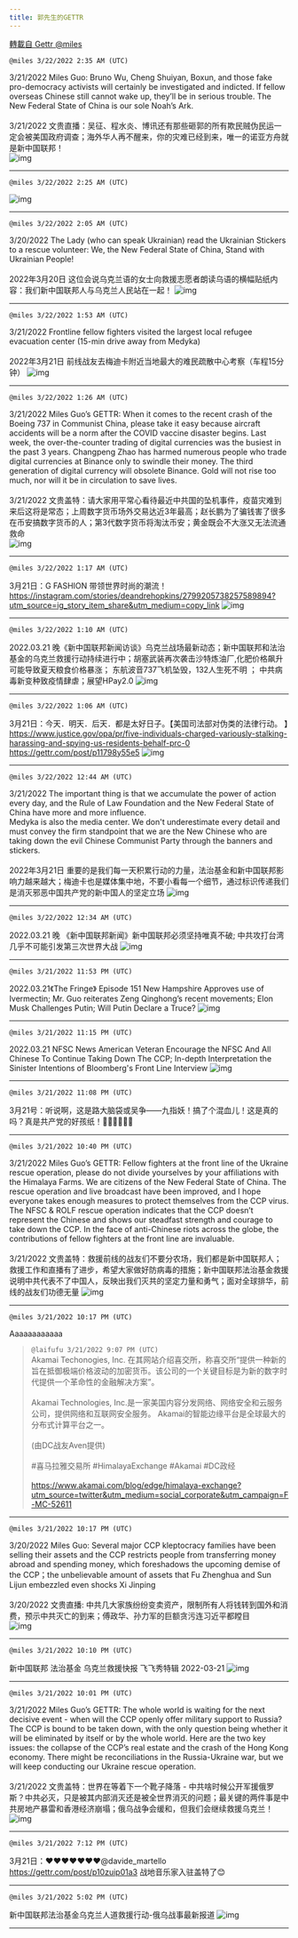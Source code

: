 ```yaml
---
title: 郭先生的GETTR
---
```

[轉載自 Gettr @miles](https://gettr.com/user/miles)

`@miles 3/22/2022 2:35 AM (UTC)`

3/21/2022 Miles Guo: Bruno Wu, Cheng Shuiyan, Boxun, and those fake pro-democracy activists will certainly be investigated and indicted. If fellow overseas Chinese still cannot wake up, they’ll be in serious trouble. The New Federal State of China is our sole Noah’s Ark.<br/><br/>3/21/2022 文贵直播：吴征、程水炎、博讯还有那些砸郭的所有欺民贼伪民运一定会被美国政府调查；海外华人再不醒来，你的灾难已经到来，唯一的诺亚方舟就是新中国联邦！<br/>
![img](https://media.gettr.com/group21/getter/2022/03/22/02/7c86e09f-fab3-94d0-3c7e-9d65df27a26d/out.jpg)

---

`@miles 3/22/2022 2:25 AM (UTC)`


![img](https://media.gettr.com/group47/origin/2022/03/22/02/550e40c9-6724-e423-bbc8-899cd0459561/6383d6c383a688bc0ce747d8282e44b3.jpeg)

---

`@miles 3/22/2022 2:05 AM (UTC)`

3/20/2022 The Lady (who can speak Ukrainian) read the Ukrainian Stickers to a rescue volunteer: We, the New Federal State of China, Stand with Ukrainian People! <br/><br/>2022年3月20日 这位会说乌克兰语的女士向救援志愿者朗读乌语的横幅贴纸内容：我们新中国联邦人与乌克兰人民站在一起！
![img](https://media.gettr.com/group24/origin/2022/03/22/02/f65589a0-db62-cda2-ad0d-fe932e5695e7/out.jpg)

---

`@miles 3/22/2022 1:53 AM (UTC)`

3/21/2022 Frontline fellow fighters visited the largest local refugee evacuation center (15-min drive away from Medyka)<br/><br/>2022年3月21日 前线战友去梅迪卡附近当地最大的难民疏散中心考察（车程15分钟）
![img](https://media.gettr.com/group31/origin/2022/03/22/01/7fd119ee-b291-22cf-514e-4a38767563af/out.jpg)

---

`@miles 3/22/2022 1:26 AM (UTC)`

3/21/2022 Miles Guo’s GETTR: When it comes to the recent crash of the Boeing 737 in Communist China, please take it easy because aircraft accidents will be a norm after the COVID vaccine disaster begins. Last week, the over-the-counter trading of digital currencies was the busiest in the past 3 years. Changpeng Zhao has harmed numerous people who trade digital currencies at Binance only to swindle their money. The third generation of digital currency will obsolete Binance. Gold will not rise too much, nor will it be in circulation to save lives.<br/><br/>3/21/2022 文贵盖特：请大家用平常心看待最近中共国的坠机事件，疫苗灾难到来后这将是常态；上周数字货币场外交易达近3年最高；赵长鹏为了骗钱害了很多在币安搞数字货币的人；第3代数字货币将淘汰币安；黄金既会不大涨又无法流通救命<br/>
![img](https://media.gettr.com/group31/getter/2022/03/22/01/5f736b2d-6233-e29c-02e3-555dbd36e7f5/out.jpg)

---

`@miles 3/22/2022 1:17 AM (UTC)`

3月21日：G FASHION 带领世界时尚的潮流！<br/>https://instagram.com/stories/deandrehopkins/2799205738257589894?utm_source=ig_story_item_share&utm_medium=copy_link
![img](https://media.gettr.com/group17/getter/2022/03/22/01/286f8491-3f29-4302-c3d1-8a92ad5620b9/508d9b6b99945d243f06832d677ec829.jpg)

---

`@miles 3/22/2022 1:10 AM (UTC)`

2022.03.21 晚《新中国联邦新闻访谈》乌克兰战场最新动态；新中国联邦和法治基金的乌克兰救援行动持续进行中；胡塞武装再次袭击沙特炼油厂,化肥价格飙升可能导致夏天粮食价格暴涨； 东航波音737飞机坠毁，132人生死不明 ； 中共病毒新变种致疫情肆虐；展望HPay2.0
![img](https://media.gettr.com/group14/origin/2022/03/22/01/892d18d7-53a3-9d8e-2a7b-e6fe114c88b1/9548d67018b19975dcafea4c4484666a.png)

---

`@miles 3/22/2022 1:06 AM (UTC)`

3月21日：今天．明天．后天．都是太好日子。【美国司法部对伪类的法律行动。 】https://www.justice.gov/opa/pr/five-individuals-charged-variously-stalking-harassing-and-spying-us-residents-behalf-prc-0 https://gettr.com/post/p11798y55e5
![img](https://media.gettr.com/group31/getter/2022/03/22/01/69a2e995-bb9b-7573-2773-8492a83f3aa1/out.jpg)

---

`@miles 3/22/2022 12:44 AM (UTC)`

3/21/2022 The important thing is that we accumulate the power of action every day, and the Rule of Law Foundation and the New Federal State of China have more and more influence.<br/>Medyka is also the media center. We don't underestimate every detail and must convey the firm standpoint that we are the New Chinese who are taking down the evil Chinese Communist Party through the banners and stickers.<br/><br/>2022年3月21日 重要的是我们每一天积累行动的力量，法治基金和新中国联邦影响力越来越大；梅迪卡也是媒体集中地，不要小看每一个细节，通过标识传递我们是消灭邪恶中国共产党的新中国人的坚定立场
![img](https://media.gettr.com/group42/origin/2022/03/22/00/236b2ce5-3377-2b6b-76c4-931bea20fa2d/out.jpg)

---

`@miles 3/22/2022 12:34 AM (UTC)`

2022.03.21 晚 《新中国联邦新闻》新中国联邦必须坚持唯真不破;  中共攻打台湾几乎不可能引发第三次世界大战
![img](https://media.gettr.com/group32/origin/2022/03/22/00/92ca09d8-8c02-a80a-5c0a-cbca35e65b88/6383d6c383a688bc0ce747d8282e44b3.jpeg)

---

`@miles 3/21/2022 11:53 PM (UTC)`

2022.03.21《The Fringe》 Episode 151  New Hampshire Approves use of Ivermectin; Mr. Guo reiterates Zeng Qinghong’s recent movements; Elon Musk Challenges Putin; Will Putin Declare a Truce?
![img](https://media.gettr.com/group20/origin/2022/03/21/23/2297e1d0-5299-ff85-369d-108662d7da80/6383d6c383a688bc0ce747d8282e44b3.jpeg)

---

`@miles 3/21/2022 11:15 PM (UTC)`

2022.03.21 NFSC News  American Veteran Encourage the NFSC And All Chinese To Continue Taking Down The CCP; In-depth Interpretation the Sinister Intentions of Bloomberg's Front Line Interview
![img](https://media.gettr.com/group31/origin/2022/03/21/23/7a7446b2-1d3a-a39d-b5d7-aef7269402e8/9548d67018b19975dcafea4c4484666a.png)

---

`@miles 3/21/2022 11:08 PM (UTC)`

3月21号：听说啊，这是路大脑袋或吴争——九指妖！搞了个混血儿！这是真的吗？真是共产党的好孩纸！🙈🙈🙈🙈🙈🙈

---

`@miles 3/21/2022 10:40 PM (UTC)`

3/21/2022 Miles Guo’s GETTR: Fellow fighters at the front line of the Ukraine rescue operation, please do not divide yourselves by your affiliations with the Himalaya Farms. We are citizens of the New Federal State of China. The rescue operation and live broadcast have been improved, and I hope everyone takes enough measures to protect themselves from the CCP virus. The NFSC & ROLF rescue operation indicates that the CCP doesn’t represent the Chinese and shows our steadfast strength and courage to take down the CCP. In the face of anti-Chinese riots across the globe, the contributions of fellow fighters at the front line are invaluable.<br/><br/>3/21/2022 文贵盖特：救援前线的战友们不要分农场，我们都是新中国联邦人；救援工作和直播有了进步，希望大家做好防病毒的措施；新中国联邦法治基金救援说明中共代表不了中国人，反映出我们灭共的坚定力量和勇气；面对全球排华，前线的战友们功德无量
![img](https://media.gettr.com/group36/getter/2022/03/21/22/8b205eae-ef92-7cf0-77f2-ebeda65a45d7/out.jpg)

---

`@miles 3/21/2022 10:17 PM (UTC)`

Aaaaaaaaaaaa
> `@laifufu 3/21/2022 9:07 PM (UTC)`<br/>Akamai Techonogies, Inc. 在其网站介绍喜交所，称喜交所“提供一种新的旨在抵御极端价格波动的加密货币。该公司的一个关键目标是为新的数字时代提供一个革命性的金融解决方案”。<br/><br/>Akamai Technologies, Inc.是一家美国内容分发网络、网络安全和云服务公司，提供网络和互联网安全服务。 Akamai的智能边缘平台是全球最大的分布式计算平台之一。<br/><br/>(由DC战友Aven提供)<br/><br/>#喜马拉雅交易所 #HimalayaExchange #Akamai #DC政经 <br/><br/>https://www.akamai.com/blog/edge/himalaya-exchange?utm_source=twitter&utm_medium=social_corporate&utm_campaign=F-MC-52611

---

`@miles 3/21/2022 10:17 PM (UTC)`

3/20/2022 Miles Guo:  Several major CCP kleptocracy families have been selling their assets and the CCP restricts people from transferring money abroad and spending money, which foreshadows the upcoming demise of the CCP；the unbelievable amount of assets that Fu Zhenghua and Sun Lijun embezzled even shocks Xi Jinping<br/><br/>3/20/2022 文贵直播: 中共几大家族纷纷变卖资产，限制所有人将钱转到国外和消费，预示中共灭亡的到来；傅政华、孙力军的巨额贪污连习近平都瞠目<br/>
![img](https://media.gettr.com/group29/getter/2022/03/21/22/37151af1-7d1c-27ee-6969-5d161f302454/out.jpg)

---

`@miles 3/21/2022 10:10 PM (UTC)`

新中国联邦 法治基金 乌克兰救援快报 飞飞秀特辑 2022-03-21
![img](https://media.gettr.com/group43/origin/2022/03/21/22/c050acd3-3373-3438-b499-dbaaa91abdfa/6383d6c383a688bc0ce747d8282e44b3.jpeg)

---

`@miles 3/21/2022 10:01 PM (UTC)`

3/21/2022 Miles Guo’s GETTR: The whole world is waiting for the next decisive event - when will the CCP openly offer military support to Russia? The CCP is bound to be taken down, with the only question being whether it will be eliminated by itself or by the whole world. Here are the two key issues: the collapse of the CCP’s real estate and the crash of the Hong Kong economy. There might be reconciliations in the Russia-Ukraine war, but we will keep conducting our Ukraine rescue operation.<br/><br/>3/21/2022 文贵盖特：世界在等着下一个靴子降落 - 中共啥时候公开军援俄罗斯？中共必灭，只是被其内部消灭还是被全世界消灭的问题；最关键的两件事是中共房地产暴雷和香港经济崩塌；俄乌战争会缓和，但我们会继续救援乌克兰！
![img](https://media.gettr.com/group33/getter/2022/03/21/22/797428cf-a105-c530-8da6-161f45a1707d/out.jpg)

---

`@miles 3/21/2022 7:12 PM (UTC)`

3月21日：❤️❤️❤️❤️❤️❤️❤️@davide_martello https://gettr.com/post/p10zuip01a3 战地音乐家入驻盖特了😊

---

`@miles 3/21/2022 5:02 PM (UTC)`

新中国联邦法治基金乌克兰人道救援行动-俄乌战事最新报道
![img](https://media.gettr.com/group23/origin/2022/03/21/16/183b1574-3664-9d94-793b-b2c3c5adde48/6383d6c383a688bc0ce747d8282e44b3.jpeg)

---

